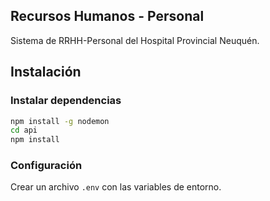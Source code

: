 
## Recursos Humanos - Personal

Sistema de RRHH-Personal del Hospital Provincial Neuquén.

## Instalación

### Instalar dependencias

```bash
npm install -g nodemon
cd api
npm install
```

### Configuración

Crear un archivo `.env` con las variables de entorno.

